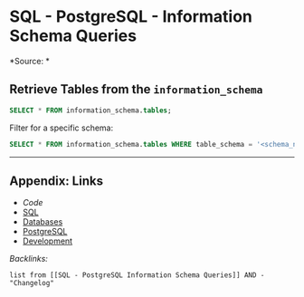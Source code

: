 # SQL - PostgreSQL - Information Schema Queries

\*Source: *

## Retrieve Tables from the `information_schema`

````SQL
SELECT * FROM information_schema.tables;
````

Filter for a specific schema:

````sql
SELECT * FROM information_schema.tables WHERE table_schema = '<schema_name>';
````

---

## Appendix: Links

* *Code*
* [SQL](../../../../3-Resources/Tools/Developer%20Tools/Data%20Stack/Procedural%20Languages/SQL.md)
* [Databases](../../../MOCs/Databases.md)
* [PostgreSQL](../../../../3-Resources/Tools/Developer%20Tools/Data%20Stack/Databases/PostgreSQL.md)
* [Development](../../../MOCs/Development.md)

*Backlinks:*

````dataview
list from [[SQL - PostgreSQL Information Schema Queries]] AND -"Changelog"
````
